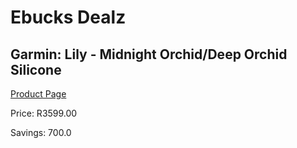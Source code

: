 
# Ebucks Dealz
## Garmin: Lily - Midnight Orchid/Deep Orchid Silicone
[Product Page](https://www.ebucks.com/web/shop/productSelected.do?prodId=1148384223&catId=872270976)

Price: R3599.00

Savings: 700.0


	